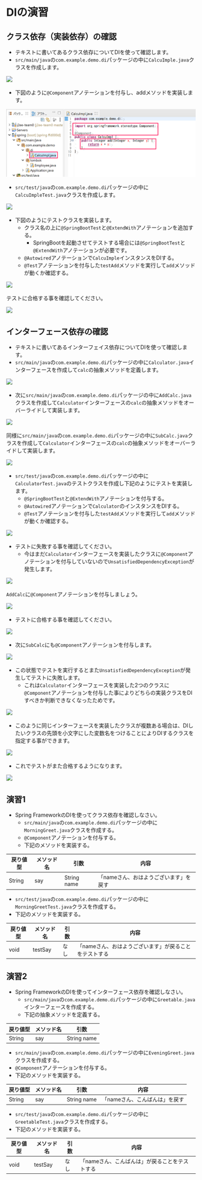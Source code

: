 # DIの演習

## クラス依存（実装依存）の確認

- テキストに書いてあるクラス依存についてDIを使って確認します。
- `src/main/java`の`com.example.demo.di`パッケージの中に`CalcuImple.java`クラスを作成します。

![](img/di-usage-class-depend-01.png)

- 下図のように`@Component`アノテーションを付与し、addメソッドを実装します。

![](img/di-usage-class-depend-02.png)

- `src/test/java`の`com.example.demo.di`パッケージの中に`CalcuImpleTest.java`クラスを作成します。

![](img/di-usage-class-depend-03.png)

- 下図のようにテストクラスを実装します。
  - クラス名の上に`@SpringBootTest`と`@ExtendWith`アノテーションを追加する。
    - SpringBootを起動させてテストする場合には`@SpringBootTest`と`@ExtendWith`アノテーションが必要です。
  - `@Autowired`アノテーションで`CalcuImple`インスタンスをDIする。
  - `@Test`アノテーションを付与した`testAdd`メソッドを実行して`add`メソッドが動くか確認する。

![](img/di-usage-class-depend-04.png)

テストに合格する事を確認してください。

![](img/di-usage-class-depend-05.png)

## インターフェース依存の確認

- テキストに書いてあるインターフェイス依存についてDIを使って確認します。
- `src/main/java`の`com.example.demo.di`パッケージの中に`Calculator.java`インターフェースを作成して`calc`の抽象メソッドを定義します。

![](img/di-usage-interface-depend-01.png)

- 次に`src/main/java`の`com.example.demo.di`パッケージの中に`AddCalc.java`クラスを作成して`Calculator`インターフェースの`calc`の抽象メソッドをオーバーライドして実装します。

![](img/di-usage-interface-depend-02.png)

同様に`src/main/java`の`com.example.demo.di`パッケージの中に`SubCalc.java`クラスを作成して`Calculator`インターフェースの`calc`の抽象メソッドをオーバーライドして実装します。

![](img/di-usage-interface-depend-03.png)

- `src/test/java`の`com.example.demo.di`パッケージの中に`CalculatorTest.java`のテストクラスを作成し下記のようにテストを実装します。
  - `@SpringBootTest`と`@ExtendWith`アノテーションを付与する。
  - `@Autowired`アノテーションで`Calculator`のインスタンスをDIする。
  - `@Test`アノテーションを付与した`testAdd`メソッドを実行して`add`メソッドが動くか確認する。

![](img/di-usage-interface-depend-04.png)

- テストに失敗する事を確認してください。
  - 今はまだ`Calculator`インターフェースを実装したクラスに`@Component`アノテーションを付与していないので`UnsatisfiedDependencyException`が発生します。

![](img/di-usage-interface-depend-05.png)

`AddCalc`に`@Component`アノテーションを付与しましょう。

![](img/di-usage-interface-depend-06.png)

- テストに合格する事を確認してください。

![](img/di-usage-interface-depend-07.png)

- 次に`SubCalc`にも`@Component`アノテーションを付与します。

![](img/di-usage-interface-depend-08.png)

- この状態でテストを実行するとまた`UnsatisfiedDependencyException`が発生してテストに失敗します。
  - これは`Calculator`インターフェースを実装した2つのクラスに`@Component`アノテーションを付与した事によりどちらの実装クラスをDIすべきか判断できなくなったためです。

![](img/di-usage-interface-depend-09.png)

- このように同じインターフェースを実装したクラスが複数ある場合は、DIしたいクラスの先頭を小文字にした変数名をつけることによりDIするクラスを指定する事ができます。

![](img/di-usage-interface-depend-10.png)

- これでテストがまた合格するようになります。

![](img/di-usage-interface-depend-11.png)

## 演習1

- Spring FrameworkのDIを使ってクラス依存を確認しなさい。
  - `src/main/java`の`com.example.demo.di`パッケージの中に`MorningGreet.java`クラスを作成する。
  - `@Component`アノテーションを付与する。
  - 下記のメソッドを実装する。

戻り値型|メソッド名|引数|内容
---|---|---|---
String|say|String name|「nameさん、おはようございます」を戻す

- `src/test/java`の`com.example.demo.di`パッケージの中に`MorningGreetTest.java`クラスを作成する。
- 下記のメソッドを実装する。

戻り値型|メソッド名|引数|内容
---|---|---|---
void|testSay|なし|「nameさん、おはようございます」が戻ることをテストする

## 演習2

- Spring FrameworkのDIを使ってインターフェース依存を確認しなさい。
  - `src/main/java`の`com.example.demo.di`パッケージの中に`Greetable.java`インターフェースを作成する。
  - 下記の抽象メソッドを定義する。

戻り値型|メソッド名|引数
---|---|---
String|say|String name

- `src/main/java`の`com.example.demo.di`パッケージの中に`EveningGreet.java`クラスを作成する。
- `@Component`アノテーションを付与する。
- 下記のメソッドを実装する。

戻り値型|メソッド名|引数|内容
---|---|---|---
String|say|String name|「nameさん、こんばんは」を戻す

- `src/test/java`の`com.example.demo.di`パッケージの中に`GreetableTest.java`クラスを作成する。
- 下記のメソッドを実装する。

戻り値型|メソッド名|引数|内容
---|---|---|---
void|testSay|なし|「nameさん、こんばんは」が戻ることをテストする
